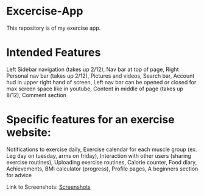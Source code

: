 # Excercise-App
This repository is of my exercise app.
# Intended Features
Left Sidebar navigation (takes up 2/12), 
Nav bar at top of page, 
Right Personal nav bar (takes up 2/12), 
Pictures and videos, 
Search bar, 
Account hud in upper right hand of screen, 
Left nav bar can be opened or closed for max screen space like in youtube, 
Content in middle of page (takes up 8/12), 
Comment section

# Specific features for an exercise website:
Notifications to exercise daily, 
Exercise calendar for each muscle group (ex. Leg day on tuesday, arms on friday), 
Interaction with other users (sharing exercise routines), 
Uploading exercise routines, 
Calorie counter, 
Food diary, 
Achievements, 
BMI calculator (progress), 
Profile pages, 
A beginners section for advice

Link to Screenshots: [Screenshots](file:///C:/Users/theza/OneDrive/Documents/GitKraken/Test/Excercise-App/Screenschots.html)
